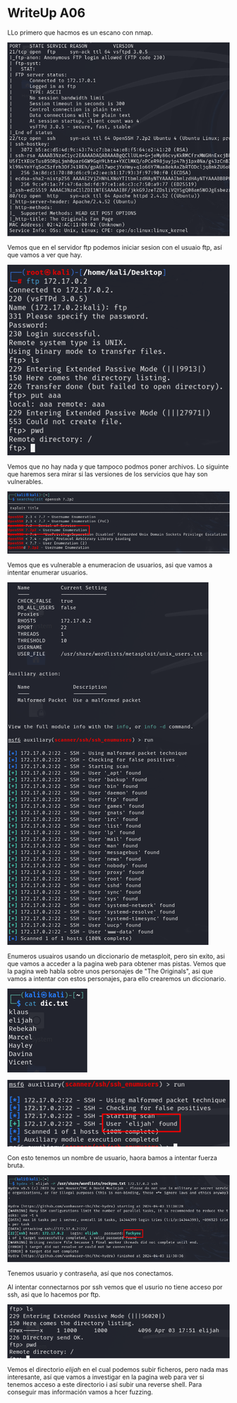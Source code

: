 # WriteUp A06

LLo primero que hacmos es un escano con nmap.

![](image.png)

Vemos que en el servidor ftp podemos iniciar sesion con el usuaio ftp, así que vamos a ver que hay.

![](image-1.png)

Vemos que no hay nada y que tampoco podmos poner archivos. Lo siguinte que haremos sera mirar si las versiones de los servicios que hay son vulnerables.

![](image-2.png)

Vemos que es vulnerable a enumeracion de usuarios, asi que vamos a intentar enumerar usuarios.

![](image-3.png)

Enumeros usuairos usando un diccionario de metasploit, pero sin exito, asi que vamos a acceder a la pagina web para obtener mas pistas. Vemos que la pagina web habla sobre unos personajes de "The Originals", asi que vamos a intentar con estos personajes, para ello crearemos un diccionario.

![](image-4.png)

![](image-5.png)

Con esto tenemos un nombre de usuario, haora bamos a intentar fuerza bruta.

![](image-6.png)

Tenemos usuario y contraseña, así que nos conectamos.

Al intentar connectarnos por ssh vemos que el usurio no tiene acceso por ssh, asi que lo hacemos por ftp.

![](image-7.png)

Vemos el directorio *elijah* en el cual podemos subir ficheros, pero nada mas interesante, así que vamos a investigar en la pagina web para ver si tenemos acceso a este directorio i así subir una reverse shell.
Para conseguir mas información vamos a hcer fuzzing.
